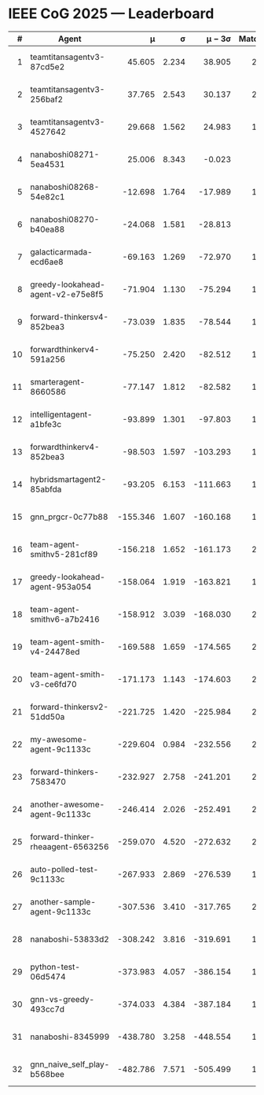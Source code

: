 # IEEE CoG 2025 — Leaderboard

| # | Agent | μ | σ | μ − 3σ | Matches | Updated |
|---:|---|---:|---:|---:|---:|---|
| 1 | teamtitansagentv3-87cd5e2 | 45.605 | 2.234 | 38.905 | 2000 | 2025-08-27 12:04 |
| 2 | teamtitansagentv3-256baf2 | 37.765 | 2.543 | 30.137 | 2040 | 2025-08-27 12:04 |
| 3 | teamtitansagentv3-4527642 | 29.668 | 1.562 | 24.983 | 1940 | 2025-08-27 12:04 |
| 4 | nanaboshi08271-5ea4531 | 25.006 | 8.343 | -0.023 | 380 | 2025-08-27 12:04 |
| 5 | nanaboshi08268-54e82c1 | -12.698 | 1.764 | -17.989 | 1700 | 2025-08-27 12:04 |
| 6 | nanaboshi08270-b40ea88 | -24.068 | 1.581 | -28.813 | 920 | 2025-08-27 12:04 |
| 7 | galacticarmada-ecd6ae8 | -69.163 | 1.269 | -72.970 | 1820 | 2025-08-27 12:04 |
| 8 | greedy-lookahead-agent-v2-e75e8f5 | -71.904 | 1.130 | -75.294 | 1778 | 2025-08-27 12:04 |
| 9 | forward-thinkersv4-852bea3 | -73.039 | 1.835 | -78.544 | 1873 | 2025-08-27 12:04 |
| 10 | forwardthinkerv4-591a256 | -75.250 | 2.420 | -82.512 | 1706 | 2025-08-27 12:04 |
| 11 | smarteragent-8660586 | -77.147 | 1.812 | -82.582 | 1695 | 2025-08-27 12:04 |
| 12 | intelligentagent-a1bfe3c | -93.899 | 1.301 | -97.803 | 1824 | 2025-08-27 12:04 |
| 13 | forwardthinkerv4-852bea3 | -98.503 | 1.597 | -103.293 | 1601 | 2025-08-27 12:04 |
| 14 | hybridsmartagent2-85abfda | -93.205 | 6.153 | -111.663 | 1633 | 2025-08-27 12:04 |
| 15 | gnn_prgcr-0c77b88 | -155.346 | 1.607 | -160.168 | 1640 | 2025-08-27 12:04 |
| 16 | team-agent-smithv5-281cf89 | -156.218 | 1.652 | -161.173 | 2160 | 2025-08-27 12:04 |
| 17 | greedy-lookahead-agent-953a054 | -158.064 | 1.919 | -163.821 | 1978 | 2025-08-27 12:04 |
| 18 | team-agent-smithv6-a7b2416 | -158.912 | 3.039 | -168.030 | 2340 | 2025-08-27 12:04 |
| 19 | team-agent-smith-v4-24478ed | -169.588 | 1.659 | -174.565 | 2040 | 2025-08-27 12:04 |
| 20 | team-agent-smith-v3-ce6fd70 | -171.173 | 1.143 | -174.603 | 2080 | 2025-08-27 12:04 |
| 21 | forward-thinkersv2-51dd50a | -221.725 | 1.420 | -225.984 | 2288 | 2025-08-27 12:04 |
| 22 | my-awesome-agent-9c1133c | -229.604 | 0.984 | -232.556 | 2680 | 2025-08-27 12:04 |
| 23 | forward-thinkers-7583470 | -232.927 | 2.758 | -241.201 | 2120 | 2025-08-27 12:04 |
| 24 | another-awesome-agent-9c1133c | -246.414 | 2.026 | -252.491 | 2160 | 2025-08-27 12:04 |
| 25 | forward-thinker-rheaagent-6563256 | -259.070 | 4.520 | -272.632 | 2148 | 2025-08-27 12:04 |
| 26 | auto-polled-test-9c1133c | -267.933 | 2.869 | -276.539 | 1660 | 2025-08-27 12:04 |
| 27 | another-sample-agent-9c1133c | -307.536 | 3.410 | -317.765 | 2260 | 2025-08-27 12:04 |
| 28 | nanaboshi-53833d2 | -308.242 | 3.816 | -319.691 | 1760 | 2025-08-27 12:04 |
| 29 | python-test-06d5474 | -373.983 | 4.057 | -386.154 | 1890 | 2025-08-27 12:04 |
| 30 | gnn-vs-greedy-493cc7d | -374.033 | 4.384 | -387.184 | 1900 | 2025-08-27 12:04 |
| 31 | nanaboshi-8345999 | -438.780 | 3.258 | -448.554 | 1930 | 2025-08-27 12:04 |
| 32 | gnn_naive_self_play-b568bee | -482.786 | 7.571 | -505.499 | 1500 | 2025-08-27 12:04 |
